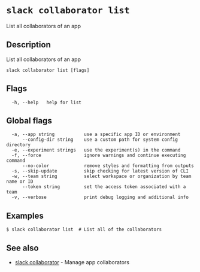 # `slack collaborator list`

List all collaborators of an app

## Description

List all collaborators of an app

```
slack collaborator list [flags]
```

## Flags

```
  -h, --help   help for list
```

## Global flags

```
  -a, --app string           use a specific app ID or environment
      --config-dir string    use a custom path for system config directory
  -e, --experiment strings   use the experiment(s) in the command
  -f, --force                ignore warnings and continue executing command
      --no-color             remove styles and formatting from outputs
  -s, --skip-update          skip checking for latest version of CLI
  -w, --team string          select workspace or organization by team name or ID
      --token string         set the access token associated with a team
  -v, --verbose              print debug logging and additional info
```

## Examples

```
$ slack collaborator list  # List all of the collaborators
```

## See also

* [slack collaborator](slack_collaborator)	 - Manage app collaborators

